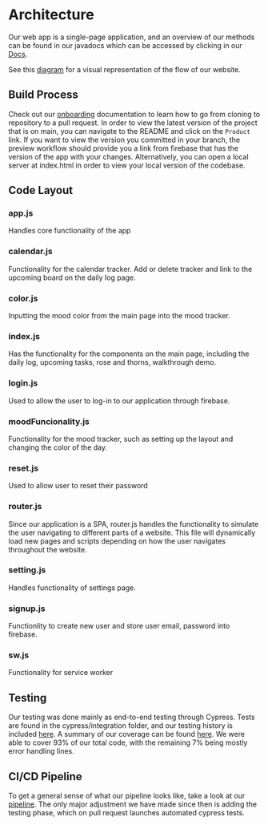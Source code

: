 # Architecture
Our web app is a single-page application, and an overview of our methods
can be found in our javadocs which can be accessed by clicking in our [Docs](https://cse110-sp21-group22.github.io/cse110-sp21-group22/).

See this [diagram](https://github.com/cse110-sp21-group22/cse110-sp21-group22/blob/b8be05d03726da27c48579eedb267afe7e74541d/specs/brainstorm/EndUserDiagram.png) for a visual representation of the flow of our website.
## Build Process
Check out our [onboarding](https://github.com/cse110-sp21-group22/cse110-sp21-group22/blob/main/specs/onboarding.md)
documentation to learn how to go from cloning to repository to a pull request. In order to view the latest version of
the project that is on main, you can navigate to the README and click on the `Product` link. If you want to view the
version you committed in your branch, the preview workflow should provide you a link from firebase that has the version of the app with your changes.
Alternatively, you can open a local server at index.html in order to view your local version of the codebase.
## Code Layout
### app.js
Handles core functionality of the app
### calendar.js
Functionality for the calendar tracker. Add or delete tracker and link to the upcoming board on the daily log page.
### color.js
Inputting the mood color from the main page into the mood tracker.
### index.js
Has the functionality for the components on the main page, including the daily log, upcoming tasks, rose and thorns, walkthrough demo.
### login.js
Used to allow the user to log-in to our application through firebase.
### moodFuncionality.js
Functionality for the mood tracker, such as setting up the layout and changing the color of the day.
### reset.js
Used to allow user to reset their password
### router.js
Since our application is a SPA, router.js handles the functionality to simulate the user navigating to different parts of a website. This file will dynamically load new pages and scripts depending on how the user navigates throughout the website.
### setting.js
Handles functionality of settings page.
### signup.js
Functionlity to create new user and store user email, password into firebase.
### sw.js
Functionality for service worker
## Testing
Our testing was done mainly as end-to-end testing through Cypress. Tests are found in the cypress/integration folder,
and our testing history is included [here](https://dashboard.cypress.io/projects/zaxzr4/runs).
A summary of our coverage can be found [here](https://app.codecov.io/gh/cse110-sp21-group22/cse110-sp21-group22).
We were able to cover 93% of our total code, with the remaining 7% being mostly error handling lines.
## CI/CD Pipeline
To get a general sense of what our pipeline looks like, take a look at our [pipeline](https://github.com/cse110-sp21-group22/cse110-sp21-group22/blob/b8be05d03726da27c48579eedb267afe7e74541d/admin/cipipeline/phase1.png). The only major adjustment we have made since then is adding the testing phase, which on pull request launches automated cypress tests.
